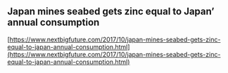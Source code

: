 ## Japan mines seabed gets zinc equal to Japan’ annual consumption
  
  [https://www.nextbigfuture.com/2017/10/japan-mines-seabed-gets-zinc-equal-to-japan-annual-consumption.html](https://www.nextbigfuture.com/2017/10/japan-mines-seabed-gets-zinc-equal-to-japan-annual-consumption.html)